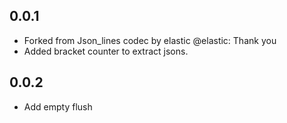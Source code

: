 ## 0.0.1
- Forked from Json_lines codec by elastic @elastic: Thank you
- Added bracket counter to extract jsons.
## 0.0.2
- Add empty flush
